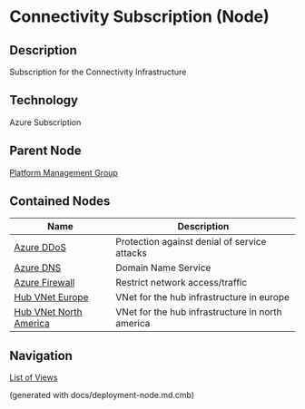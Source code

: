# Connectivity Subscription (Node)
## Description
Subscription for the Connectivity Infrastructure

## Technology
Azure Subscription

## Parent Node
[Platform Management Group](../../../mybank/it-management/azure/platform-management-group.md)
## Contained Nodes
Name | Description 
---|---
[Azure DDoS](../../../mybank/it-management/azure/ddos-protection.md) | Protection against denial of service attacks
[Azure DNS](../../../mybank/it-management/azure/dns.md) | Domain Name Service
[Azure Firewall](../../../mybank/it-management/azure/firewall.md) | Restrict network access/traffic
[Hub VNet Europe](../../../mybank/it-management/azure/hub-vnet-europe.md) | VNet for the hub infrastructure in europe
[Hub VNet North America](../../../mybank/it-management/azure/hub-vnet-north-america.md) | VNet for the hub infrastructure in north america


## Navigation
[List of Views](../../../views.md)

(generated with docs/deployment-node.md.cmb)
